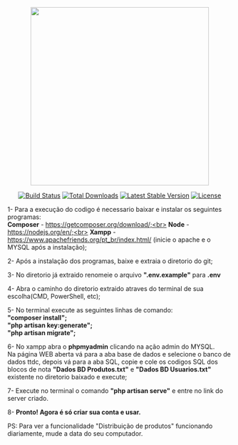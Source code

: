 <p align="center"><a href="https://laravel.com" target="_blank"><img src="https://raw.githubusercontent.com/laravel/art/master/logo-lockup/5%20SVG/2%20CMYK/1%20Full%20Color/laravel-logolockup-cmyk-red.svg" width="400"></a></p>

<p align="center">
<a href="https://travis-ci.org/laravel/framework"><img src="https://travis-ci.org/laravel/framework.svg" alt="Build Status"></a>
<a href="https://packagist.org/packages/laravel/framework"><img src="https://img.shields.io/packagist/dt/laravel/framework" alt="Total Downloads"></a>
<a href="https://packagist.org/packages/laravel/framework"><img src="https://img.shields.io/packagist/v/laravel/framework" alt="Latest Stable Version"></a>
<a href="https://packagist.org/packages/laravel/framework"><img src="https://img.shields.io/packagist/l/laravel/framework" alt="License"></a>
</p>

1-  Para a execução do codigo é necessario baixar e instalar os seguintes programas:<br>
    <strong>Composer</strong> - https://getcomposer.org/download/;<br>
    <strong>Node</strong> - https://nodejs.org/en/;<br>
    <strong>Xampp</strong> - https://www.apachefriends.org/pt_br/index.html/ (inicie o apache e o MYSQL após a instalação);<br>

2-  Após a instalação dos programas, baixe e extraia o diretorio do git;

3-  No diretorio já extraido renomeie o arquivo <strong>".env.example"</strong> para <strong>.env</strong>

4-  Abra o caminho do diretorio extraido atraves do terminal de sua escolha(CMD, PowerShell, etc);

5-  No terminal execute as seguintes linhas de comando:  <br>
    <strong>"composer install";</strong><br>
    <strong>"php artisan key:generate";</strong><br>
    <strong>"php artisan migrate";</strong><br>

6-  No xampp abra o <strong>phpmyadmin</strong> clicando na ação admin do MYSQL.<br>
    Na página WEB aberta vá para a aba base de dados e selecione o banco de dados ttdc, depois vá para a aba SQL, copie e cole os codigos SQL dos blocos de nota <strong>"Dados BD Produtos.txt"</strong> e <strong>"Dados BD Usuarios.txt"</strong> existente no diretorio baixado e execute;

7-  Execute no terminal o comando <strong>"php artisan serve"</strong> e entre no link do server criado.

8- <strong>Pronto! Agora é só criar sua conta e usar.</strong>

PS: Para ver a funcionalidade "Distribuição de produtos" funcionando diariamente, mude a data do seu computador.
